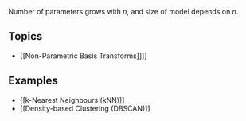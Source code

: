 Number of parameters grows with $n$, and size of model depends on $n$. 
## Topics
- [[Non-Parametric Basis Transforms]]]]
## Examples
- [[k-Nearest Neighbours (kNN)]]
- [[Density-based Clustering (DBSCAN)]]

